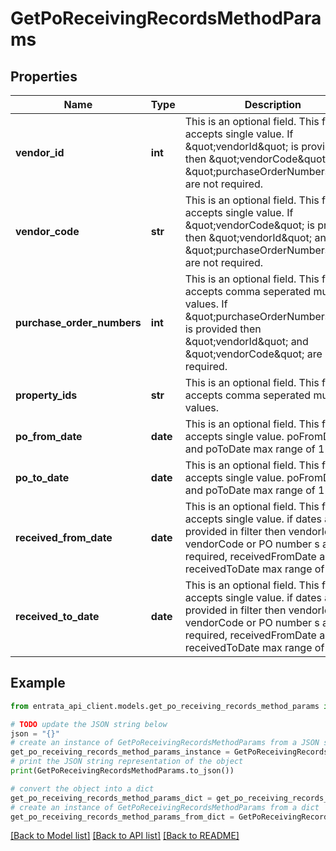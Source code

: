 # GetPoReceivingRecordsMethodParams


## Properties

Name | Type | Description | Notes
------------ | ------------- | ------------- | -------------
**vendor_id** | **int** | This is an optional field. This field accepts single value. If \&quot;vendorId\&quot; is provided then \&quot;vendorCode\&quot; and \&quot;purchaseOrderNumbers\&quot; are not required. | [optional] 
**vendor_code** | **str** |   This is an optional field. This field accepts single value. If \&quot;vendorCode\&quot; is provided then \&quot;vendorId\&quot; and \&quot;purchaseOrderNumbers\&quot; are not required. | [optional] 
**purchase_order_numbers** | **int** | This is an optional field. This field accepts comma seperated multiple values. If \&quot;purchaseOrderNumbers\&quot; is provided then \&quot;vendorId\&quot; and \&quot;vendorCode\&quot; are not required. | [optional] 
**property_ids** | **str** |   This is an optional field. This field accepts comma seperated multiple values. | [optional] 
**po_from_date** | **date** | This is an optional field. This field accepts single value. poFromDate and poToDate max range of 1 year | [optional] 
**po_to_date** | **date** | This is an optional field. This field accepts single value. poFromDate and poToDate max range of 1 year | [optional] 
**received_from_date** | **date** | This is an optional field. This field accepts single value. if dates are provided in filter then vendorId, vendorCode or PO number s are not required, receivedFromDate and receivedToDate max range of 1 year | [optional] 
**received_to_date** | **date** | This is an optional field. This field accepts single value. if dates are provided in filter then vendorId, vendorCode or PO number s are not required, receivedFromDate and receivedToDate max range of 1 year | [optional] 

## Example

```python
from entrata_api_client.models.get_po_receiving_records_method_params import GetPoReceivingRecordsMethodParams

# TODO update the JSON string below
json = "{}"
# create an instance of GetPoReceivingRecordsMethodParams from a JSON string
get_po_receiving_records_method_params_instance = GetPoReceivingRecordsMethodParams.from_json(json)
# print the JSON string representation of the object
print(GetPoReceivingRecordsMethodParams.to_json())

# convert the object into a dict
get_po_receiving_records_method_params_dict = get_po_receiving_records_method_params_instance.to_dict()
# create an instance of GetPoReceivingRecordsMethodParams from a dict
get_po_receiving_records_method_params_from_dict = GetPoReceivingRecordsMethodParams.from_dict(get_po_receiving_records_method_params_dict)
```
[[Back to Model list]](../README.md#documentation-for-models) [[Back to API list]](../README.md#documentation-for-api-endpoints) [[Back to README]](../README.md)


